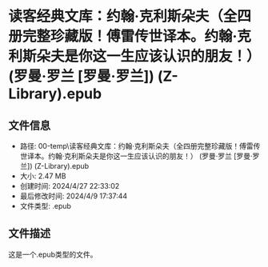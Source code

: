 ﻿# 读客经典文库：约翰·克利斯朵夫（全四册完整珍藏版！傅雷传世译本。约翰·克利斯朵夫是你这一生应该认识的朋友！） (罗曼·罗兰 [罗曼·罗兰]) (Z-Library).epub

## 文件信息
- 路径: 00-temp\读客经典文库：约翰·克利斯朵夫（全四册完整珍藏版！傅雷传世译本。约翰·克利斯朵夫是你这一生应该认识的朋友！） (罗曼·罗兰 [罗曼·罗兰]) (Z-Library).epub
- 大小: 2.47 MB
- 创建时间: 2024/4/27 22:33:02
- 最后修改时间: 2024/4/9 17:37:44
- 文件类型: .epub

## 文件描述
这是一个.epub类型的文件。

